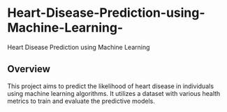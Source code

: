 # Heart-Disease-Prediction-using-Machine-Learning-
Heart Disease Prediction using Machine Learning 
## Overview
This project aims to predict the likelihood of heart disease in individuals using machine learning algorithms. It utilizes a dataset with various health metrics to train and evaluate the predictive models.
